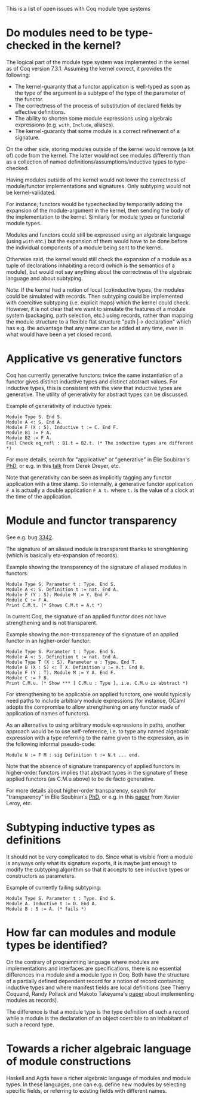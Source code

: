 This is a list of open issues with Coq module type systems

Do modules need to be type-checked in the kernel?
=================================================

The logical part of the module type system was implemented in the kernel as of Coq version 7.3.1. Assuming the kernel correct, it provides the following:

-   The kernel-guaranty that a functor application is well-typed as soon as the type of the argument is a subtype of the type of the parameter of the functor.
-   The correctness of the process of substitution of declared fields by effective definitions.
-   The ability to shorten some module expressions using algebraic expressions (e.g. `with`, `Include`, aliases).
-   The kernel-guaranty that some module is a correct refinement of a signature.

On the other side, storing modules outside of the kernel would remove (a lot of) code from the kernel. The latter would not see modules differently than as a collection of named definitions/assumptions/inductive types to type-checked.

Having modules outside of the kernel would not lower the correctness of module/functor implementations and signatures. Only subtyping would not be kernel-validated.

For instance, functors would be typechecked by temporarily adding the expansion of the module-argument in the kernel, then sending the body of the implementation to the kernel. Similarly for module types or functorial module types.

Modules and functors could still be expressed using an algebraic language (using `with` etc.) but the expansion of them would have to be done before the individual components of a module being sent to the kernel.

Otherwise said, the kernel would still check the expansion of a module as a tuple of declarations inhabiting a record (which is the semantics of a module), but would not say anything about the correctness of the algebraic language and about subtyping.

Note: If the kernel had a notion of local (co)inductive types, the modules could be simulated with records. Then subtyping could be implemented with coercitive subtyping (i.e. explicit maps) which the kernel could check. However, it is not clear that we want to simulate the features of a module system (packaging, path selection, etc.) using records, rather than mapping the module structure to a flexible flat structure "path |-&gt; declaration" which has e.g. the advantage that any name can be added at any time, even in what would have been a yet closed record.

Applicative vs generative functors
==================================

Coq has currently generative functors: twice the same instantiation of a functor gives distinct inductive types and distinct abstract values. For inductive types, this is consistent with the view that inductive types are generative. The utility of generativity for abstract types can be discussed.

Example of generativity of inductive types:

    Module Type S. End S.
    Module A <: S. End A.
    Module F (X : S). Inductive t := C. End F.
    Module B1 := F A.
    Module B2 := F A.
    Fail Check eq_refl : B1.t = B2.t. (* The inductive types are different *)

For more details, search for "applicative" or "generative" in Élie Soubiran's [PhD](https://tel.archives-ouvertes.fr/file/index/docid/679201/filename/these.pdf), or e.g. in this [talk](https://www.cs.ox.ac.uk/ralf.hinze/WG2.8/24/slides/derek.pdf) from Derek Dreyer, etc.

Note that generativity can be seen as implicitly tagging any functor application with a time stamp. So internally, a generative functor application `F A` is actually a double application `F A tᵢ` where `tᵢ` is the value of a clock at the time of the application.

Module and functor transparency
===============================

See e.g. bug [3342](https://coq.inria.fr/bugs/show_bug.cgi?id=3342).

The signature of an aliased module is transparent thanks to strenghtening (which is basically eta-expansion of records).

Example showing the transparency of the signature of aliased modules in functors:

    Module Type S. Parameter t : Type. End S.
    Module A <: S. Definition t := nat. End A.
    Module F (Y : S). Module M := Y. End F.
    Module C := F A.
    Print C.M.t. (* Shows C.M.t = A.t *)

In current Coq, the signature of an applied functor does not have strengthening and is not transparent.

Example showing the non-transparency of the signature of an applied functor in an higher-order functor:

    Module Type S. Parameter t : Type. End S.
    Module A <: S. Definition t := nat. End A.
    Module Type T (X : S). Parameter u : Type. End T.
    Module B (X : S) <: T X. Definition u := X.t. End B.
    Module F (Y : T). Module M := Y A. End F.
    Module C := F B.
    Print C.M.u. (* Show *** [ C.M.u : Type ], i.e. C.M.u is abstract *)

For strengthening to be applicable on applied functors, one would typically need paths to include arbitrary module expressions (for instance, OCaml adopts the compromise to allow strengthening on any functor made of application of names of functors).

As an alternative to using arbitrary module expressions in paths, another approach would be to use self-reference, i.e. to type any named algebraic expression with a type referring to the name given to the expression, as in the following informal pseudo-code:

    Module N := F M : sig Definition t := N.t ... end.

Note that the absence of signature transparency of applied functors in higher-order functors implies that abstract types in the signature of these applied functors (as C.M.u above) to be de facto generative.

For more details about higher-order transparency, search for "transparency" in Élie Soubiran's [PhD](https://tel.archives-ouvertes.fr/file/index/docid/679201/filename/these.pdf), or e.g. in this [paper](https://caml.inria.fr/pub/papers/xleroy-applicative_functors-popl95.ps.gz) from Xavier Leroy, etc.

Subtyping inductive types as definitions
========================================

It should not be very complicated to do. Since what is visible from a module is anyways only what its signature exports, it is maybe just enough to modify the subtyping algorithm so that it accepts to see inductive types or constructors as parameters.

Example of currently failing subtyping:

    Module Type S. Parameter t : Type. End S.
    Module A. Inductive t := O. End A.
    Module B : S := A. (* fails *)

How far can modules and module types be identified?
===================================================

On the contrary of programming language where modules are implementations and interfaces are specifications, there is no essential differences in a module and a module type in Coq. Both have the structure of a partially defined dependent record for a notion of record containing inductive types and where manifest fields are local definitions (see Thierry Coquand, Randy Pollack and Makoto Takeyama's [paper](http://homepages.inf.ed.ac.uk/rpollack/export/TLCA03extended.pdf) about implementing modules as records).

The difference is that a module type is the type definition of such a record while a module is the declaration of an object coercible to an inhabitant of such a record type.

Towards a richer algebraic language of module constructions
===========================================================

Haskell and Agda have a richer algebraic language of modules and module types. In these languages, one can e.g. define new modules by selecting specific fields, or referring to existing fields with different names.
